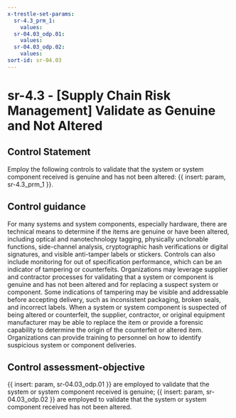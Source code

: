```yaml
---
x-trestle-set-params:
  sr-4.3_prm_1:
    values:
  sr-04.03_odp.01:
    values:
  sr-04.03_odp.02:
    values:
sort-id: sr-04.03
---
```


# sr-4.3 - \[Supply Chain Risk Management\] Validate as Genuine and Not Altered

## Control Statement

Employ the following controls to validate that the system or system component received is genuine and has not been altered: {{ insert: param, sr-4.3_prm_1 }}.

## Control guidance

For many systems and system components, especially hardware, there are technical means to determine if the items are genuine or have been altered, including optical and nanotechnology tagging, physically unclonable functions, side-channel analysis, cryptographic hash verifications or digital signatures, and visible anti-tamper labels or stickers. Controls can also include monitoring for out of specification performance, which can be an indicator of tampering or counterfeits. Organizations may leverage supplier and contractor processes for validating that a system or component is genuine and has not been altered and for replacing a suspect system or component. Some indications of tampering may be visible and addressable before accepting delivery, such as inconsistent packaging, broken seals, and incorrect labels. When a system or system component is suspected of being altered or counterfeit, the supplier, contractor, or original equipment manufacturer may be able to replace the item or provide a forensic capability to determine the origin of the counterfeit or altered item. Organizations can provide training to personnel on how to identify suspicious system or component deliveries.

## Control assessment-objective

{{ insert: param, sr-04.03_odp.01 }} are employed to validate that the system or system component received is genuine;
{{ insert: param, sr-04.03_odp.02 }} are employed to validate that the system or system component received has not been altered.
